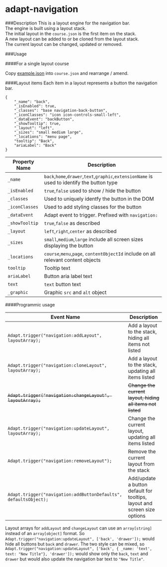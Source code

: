 # adapt-navigation
    

###Description
This is a layout engine for the navigation bar.   
The engine is built using a layout stack.  
The initial layout in the ``course.json`` is the first item on the stack.  
A new layout can be added to or be cloned from the layout stack.  
The current layout can be changed, updated or removed.  

###Usage

####For a single layout course  

Copy [example.json](https://github.com/cgkineo/adapt-navigation/blob/develop/example.json) into ``course.json`` and rearrange / amend.

####Layout items
Each item in a layout represents a button the navigation bar.

```
{
    "_name": "back",
    "_isEnabled": true,
    "_classes": "base navigation-back-button",
    "_iconClasses": "icon icon-controls-small-left",
    "_dataEvent": "backButton",
    "_showTooltip": true,
    "_layout": "left",
    "_sizes": "small medium large",
    "_locations": "menu page",
    "tooltip": "Back",
    "ariaLabel": "Back"
}
```
  
| Property Name | Description |
| --- | --- |
| ``_name`` | ``back``,``home``,``drawer``,``text``,``graphic``,``extensionName`` is used to identify the button type |
| ``_isEnabled`` | ``true``,``false`` used to show / hide the button |
| ``_classes`` | Used to uniquely identfy the button in the DOM |
| ``_iconClasses`` | Used to add styling classes for the button |
| ``_dataEvent`` | Adapt event to trigger. Prefixed with ``navigation:`` |
| ``_showTooltip`` | ``true``,``false`` as described |
| ``_layout`` | ``left``,``right``,``center`` as described |
| ``_sizes`` | ``small``,``medium``,``large`` include all screen sizes displaying the button |
| ``_locations`` | ``course``,``menu``,``page``, ``contentObjectId`` include on all relevant content objects |
| ``tooltip`` | Tooltip text |
| ``ariaLabel`` | Button aria label text |
| ``text`` | ``text`` button text |
| ``_graphic`` | Graphic ``src`` and ``alt`` object |
  
  

####Programmic usage


| Event Name | Description |
| --- | --- |
| ``Adapt.trigger("navigation:addLayout", layoutArray);`` | Add a layout to the stack, hiding all items not listed |
| ``Adapt.trigger("navigation:cloneLayout", layoutArray);`` | Add a layout to the stack, updating all items listed |
| ~~``Adapt.trigger("navigation:changeLayout", layoutArray);``~~ | ~~Change the current layout, hiding all items not listed~~ |
| ``Adapt.trigger("navigation:updateLayout", layoutArray);`` | Change the current layout, updating all items listed |
| ``Adapt.trigger("navigation:removeLayout");`` | Remove the current layout from the stack |
| ``Adapt.trigger("navigation:addButtonDefaults", defaultsObject);`` | Add/update a button default for tooltips, layout and screen size options |

Layout arrays for ``addLayout`` and ``changeLayout`` can use an ``array[string]`` instead of an ``array[object]`` format. So ``Adapt.trigger("navigation:updateLayout", ['back', 'drawer']);`` would hide all buttons but ``back`` and ``drawer``. The two style can be mixed, so ``Adapt.trigger("navigation:updateLayout", ['back', { _name: 'text', text: "New Title"}, 'drawer']);`` would show only the ``back``, ``text`` and ``drawer`` but would also update the navigation bar text to ``"New Title"``. 
